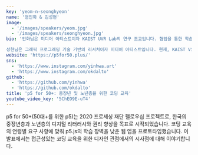 ```yaml
---
key: 'yeom-n-seonghyeon'
name: '염인화 & 김성현'
image:
  - '/images/speakers/yeom.jpg'
  - '/images/speakers/seonghyeon.jpg'
bio: '인화님은 미디어 아티스트이자 KAIST UVR Lab의 연구 조교입니다. 협업을 통한 학습이나 크리이에이션을위한 AR / VR 시스템을 설계, 개발 및 평가합니다. 특히 3D 인터페이스가 덜 친숙하고 더 접근하기 어려운 사람들을 염두에 둡니다. 

성현님은 그래픽 프로그래밍 기술 기반의 리서처이자 미디어 아티스트입니다. 현재, KAIST Visual Media Lab 소속으로 석사 재학 중입니다. 주요 연구 분야는 가상 캐릭터 얼굴 애니메이션 합성이며, “초코딩(Chocoding)”이라는 프로그래밍 클럽을 설립하여 100명 이상의 디자이너를 위한 교육을 진행한 바 있습니다.'
website: 'https://p5for50.plus/'
sns:
  - 'https://www.instagram.com/yinhwa.art'
  - 'https://www.instagram.com/okdalto'
github:
  - 'https://github.com/yinhwa'
  - 'https://github.com/okdalto'
title: 'p5 for 50+: 중장년 및 노년층을 위한 코딩 교육'
youtube_video_key: '5ChEO9E-uT4'
---
```


p5 for 50+(50대+를 위한 p5)는 2020 프로세싱 재단 펠로우십 프로젝트로, 한국의 중장년층과 노년층의 디지털 리터러시와 권리 향상을 목표로 시작되었습니다. 코딩 교육의 연령별 요구 사항에 맞춰 p5.js의 학습 장벽을 낮춘 웹 앱을 프로토타입했습니다. 이 발표에서는 접근성있는 코딩 교육을 위한 디자인 관점에서의 시사점에 대해 이야기합니다.
